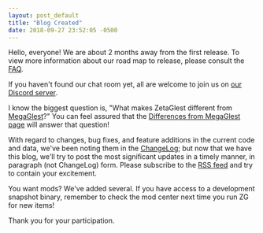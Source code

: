```yaml
---
layout: post_default
title: "Blog Created"
date: 2018-09-27 23:52:05 -0500
---
```


Hello, everyone! We are about 2 months away from the first release. To
view more information about our road map to release, please consult the
<a href="https://zetaglest.github.io/docs/faq.html#releasedate">FAQ</a>.

If you haven't found our chat room yet, all are welcome to join us on
<a href="https://discord.gg/WaAaXS7">our Discord server</a>.

I know the biggest question is, "What makes ZetaGlest different from <a
href="https://megaglest.org/">MegaGlest</a>?" You can feel assured that
the <a href="https://zetaglest.github.io/docs/differences.html">Differences
from MegaGlest page</a> will answer that question!
<!--more-->

With regard to changes, bug fixes, and feature additions in the current
code and data, we've been noting them in the <a
href="https://github.com/ZetaGlest/zetaglest-source/blob/develop/ChangeLog.md">ChangeLog</a>;
but now that we have this blog, we'll try to post the most significant
updates in a timely manner, in paragraph (not ChangeLog) form. Please
subscribe to the <a href="https://zetaglest.github.io/feed.xml">RSS
feed</a> and try to contain your excitement.

You want mods? We've added several. If you have access to a development
snapshot binary, remember to check the mod center next time you run ZG for new
items!

Thank you for your participation.


